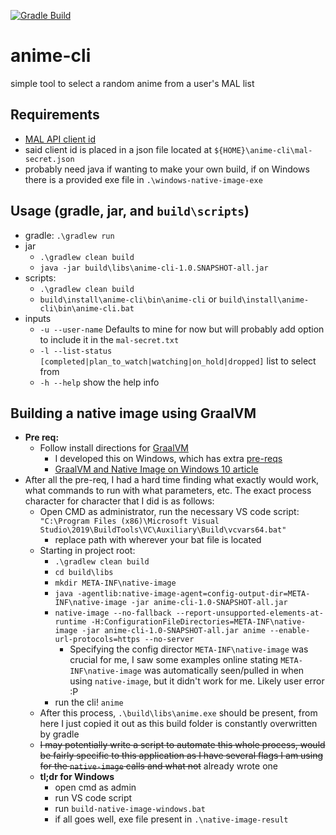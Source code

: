 [![Gradle Build](https://github.com/hrothwell/anime-cli/actions/workflows/gradle.yml/badge.svg)](https://github.com/hrothwell/anime-cli/actions/workflows/gradle.yml)

# anime-cli
simple tool to select a random anime from a user's MAL list

## Requirements
- [MAL API client id](https://myanimelist.net/apiconfig)
- said client id is placed in a json file located at `${HOME}\anime-cli\mal-secret.json` 
- probably need java if wanting to make your own build, if on Windows there is a provided exe file in `.\windows-native-image-exe`

## Usage (gradle, jar, and `build\scripts`)
- gradle: `.\gradlew run`
- jar
  - `.\gradlew clean build`
  - `java -jar build\libs\anime-cli-1.0.SNAPSHOT-all.jar`
- scripts:
  - `.\gradlew clean build`
  - `build\install\anime-cli\bin\anime-cli` or `build\install\anime-cli\bin\anime-cli.bat`
- inputs
  - `-u --user-name` Defaults to mine for now but will probably add option to include it in the `mal-secret.txt`
  - `-l --list-status [completed|plan_to_watch|watching|on_hold|dropped]` list to select from
  - `-h --help` show the help info

## Building a native image using GraalVM
- **Pre req:**
  - Follow install directions for [GraalVM](https://www.graalvm.org/22.2/docs/getting-started/#install-graalvm)
    - I developed this on Windows, which has extra [pre-reqs](https://www.graalvm.org/22.2/docs/getting-started/windows/#prerequisites-for-using-native-image-on-windows)
    - [GraalVM and Native Image on Windows 10 article](https://medium.com/graalvm/using-graalvm-and-native-image-on-windows-10-9954dc071311)
- After all the pre-req, I had a hard time finding what exactly would work, what commands to run with what parameters, etc. The exact process character for character that I did is as follows:
  - Open CMD as administrator, run the necessary VS code script: `"C:\Program Files (x86)\Microsoft Visual Studio\2019\BuildTools\VC\Auxiliary\Build\vcvars64.bat"`
    - replace path with wherever your bat file is located
  - Starting in project root:
    - `.\gradlew clean build`
    - `cd build\libs`
    - `mkdir META-INF\native-image`
    - `java -agentlib:native-image-agent=config-output-dir=META-INF\native-image -jar anime-cli-1.0-SNAPSHOT-all.jar`
    - `native-image --no-fallback --report-unsupported-elements-at-runtime -H:ConfigurationFileDirectories=META-INF\native-image -jar anime-cli-1.0-SNAPSHOT-all.jar anime --enable-url-protocols=https --no-server`
      - Specifying the config director `META-INF\native-image` was crucial for me, I saw some examples online stating `META-INF\native-image` was automatically seen/pulled in when using `native-image`, but it didn't work for me. Likely user error :P
    - run the cli! `anime`
  - After this process, `.\build\libs\anime.exe` should be present, from here I just copied it out as this build folder is constantly overwritten by gradle
  - ~~I may potentially write a script to automate this whole process, would be fairly specific to this application as I have several flags I am using for the `native-image` calls and what not~~ already wrote one
  - **tl;dr for Windows**
    - open cmd as admin
    - run VS code script 
    - run `build-native-image-windows.bat`
    - if all goes well, exe file present in `.\native-image-result`
